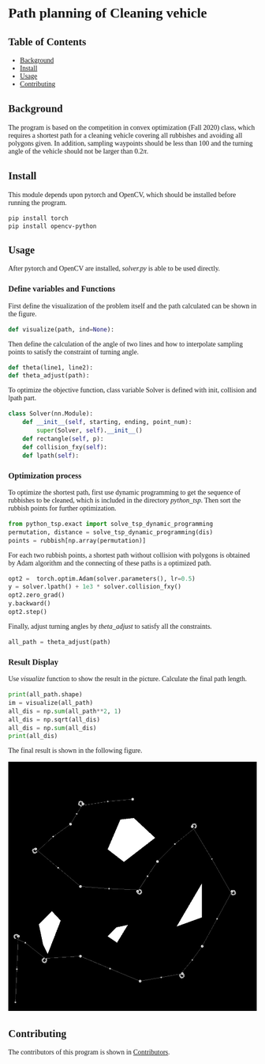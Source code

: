 <font face="Times New Roman">

# Path planning of Cleaning vehicle

## Table of Contents

- [Background](#background)
- [Install](#install)
- [Usage](#usage)
- [Contributing](#Contributing)

## Background

The program is based on the competition in convex optimization (Fall 2020) class, which requires a shortest path for a cleaning vehicle covering all rubbishes and avoiding all polygons given. In addition, sampling waypoints should be less than 100 and the turning angle of the vehicle should not be larger than $0.2\pi$.

## Install

This module depends upon pytorch and OpenCV, which should be installed before running the program.

```
pip install torch
pip install opencv-python
```



## Usage

After pytorch and OpenCV are installed, *solver.py* is able to be used directly.

### Define variables and Functions

First define the visualization of the problem itself and the path calculated can be shown in the figure.

```python
def visualize(path, ind=None):
```

Then define the calculation of the angle of two lines and how to interpolate sampling points to satisfy the constraint of turning angle.

```python
def theta(line1, line2):
def theta_adjust(path):
```

To optimize the objective function,  class variable Solver is defined with init, collision and lpath part.

```python
class Solver(nn.Module):
    def __init__(self, starting, ending, point_num):
        super(Solver, self).__init__()
    def rectangle(self, p):
    def collision_fxy(self):
    def lpath(self):    
```

### Optimization process

To optimize the shortest path, first use dynamic programming to get the sequence of rubbishes to be cleaned, which is included in the directory *python_tsp*. Then sort the rubbish points for further optimization.

```python
from python_tsp.exact import solve_tsp_dynamic_programming
permutation, distance = solve_tsp_dynamic_programming(dis)
points = rubbish[np.array(permutation)]
```

For each two rubbish points, a shortest path without collision with polygons is obtained by Adam algorithm and the connecting of these paths is a optimized path.

```python
opt2 =  torch.optim.Adam(solver.parameters(), lr=0.5)
y = solver.lpath() + 1e3 * solver.collision_fxy()
opt2.zero_grad()
y.backward()
opt2.step()
```

Finally, adjust turning angles by *theta_adjust* to satisfy all the constraints.

```python
all_path = theta_adjust(path)
```

### Result Display

Use *visualize* function to show the result in the picture. Calculate the final path length.

```python
print(all_path.shape)
im = visualize(all_path)
all_dis = np.sum(all_path**2, 1)
all_dis = np.sqrt(all_dis)
all_dis = np.sum(all_dis)
print(all_dis)
```

The final result is shown in the following figure.

![image](https://github.com/zhenyuw16/path-planning/blob/main/result.png)

## Contributing

The contributors of this program is shown in [Contributors](https://github.com/zhenyuw16/path-planning/graphs/contributors). 



